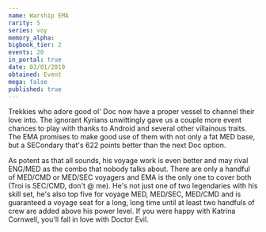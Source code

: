```yaml
---
name: Warship EMA
rarity: 5
series: voy
memory_alpha:
bigbook_tier: 2
events: 20
in_portal: true
date: 03/01/2019
obtained: Event
mega: false
published: true
---
```


Trekkies who adore good ol' Doc now have a proper vessel to channel their love into. The ignorant Kyrians unwittingly gave us a couple more event chances to play with thanks to Android and several other villainous traits. The EMA promises to make good use of them with not only a fat MED base, but a SECondary that's 622 points better than the next Doc option.

As potent as that all sounds, his voyage work is even better and may rival ENG/MED as the combo that nobody talks about. There are only a handful of MED/CMD or MED/SEC voyagers and EMA is the only one to cover both (Troi is SEC/CMD, don't @ me). He's not just one of two legendaries with his skill set, he's also top five for voyage MED, MED/SEC, MED/CMD and is guaranteed a voyage seat for a long, long time until at least two handfuls of crew are added above his power level. If you were happy with Katrina Cornwell, you'll fall in love with Doctor Evil.

